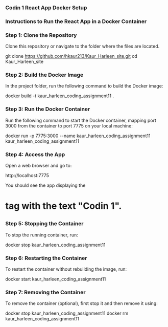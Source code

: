 ### Codin 1 React App Docker Setup

### Instructions to Run the React App in a Docker Container

### Step 1: Clone the Repository
Clone this repository or navigate to the folder where the files are located.

git clone https://github.com/hkaur213/Kaur_Harleen_site.git
cd Kaur_Harleen_site

### Step 2: Build the Docker Image
In the project folder, run the following command to build the Docker image:

docker build -t kaur_harleen_coding_assignment11 .

### Step 3: Run the Docker Container
Run the following command to start the Docker container, mapping port 3000 from the container to port 7775 on your local machine:

docker run -p 7775:3000 --name kaur_harleen_coding_assignment11 kaur_harleen_coding_assignment11

### Step 4: Access the App
Open a web browser and go to:

http://localhost:7775

You should see the app displaying the <h1> tag with the text "Codin 1".

### Step 5: Stopping the Container
To stop the running container, run:

docker stop kaur_harleen_coding_assignment11

### Step 6: Restarting the Container
To restart the container without rebuilding the image, run:

docker start kaur_harleen_coding_assignment11

### Step 7: Removing the Container
To remove the container (optional), first stop it and then remove it using:

docker stop kaur_harleen_coding_assignment11
docker rm kaur_harleen_coding_assignment11